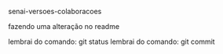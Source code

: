 senai-versoes-colaboracoes

fazendo uma alteração no readme

lembrai do comando: git status
lembrai do comando: git commit